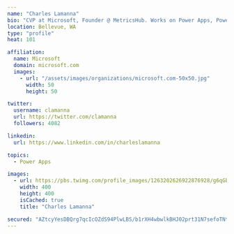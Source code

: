 ```yaml
---
name: "Charles Lamanna"
bio: "CVP at Microsoft, Founder @ MetricsHub. Works on Power Apps, Power Automate, Power Virtual Agent, Common Data Service and Dynamics 365."
location: Bellevue, WA
type: "profile"
heat: 101

affiliation:
  name: Microsoft
  domain: microsoft.com
  images:
    - url: "/assets/images/organizations/microsoft.com-50x50.jpg"
      width: 50
      height: 50

twitter:
  username: clamanna
  url: https://twitter.com/clamanna
  followers: 4082

linkedin:
  url: https://www.linkedin.com/in/charleslamanna

topics:
  - Power Apps

images:
  - url: https://pbs.twimg.com/profile_images/1263202626922876928/g6qGbHZ-_400x400.jpg
    width: 400
    height: 400
    isCached: true
    title: "Charles Lamanna"

secured: "AZtcyYesDBQrg7qcIcOZdS94PlwLBS/b1rXH4wbwlkBHJ02prt31N7sefoTNtfde6RbTBOst6STzIrQ19KagzhD5pVPcxQm+CSQN7j/hjnHx75OMpoq3dv88McgSPYHbBp4PQsfEJa5RTcnCC1jY45GzQkwdjxBtX7M1sJX0IzLmE/ah59Bbz/clZN0YTyTIiDBpLJvpXqorgFXRu1KidBjZ4eMsMBxgPDnqHE8SZMncez8VXTkO93OLzQGT2VpWI6uGHNWnrDqSlbbgu3mPX6lJy59Wbwlgac8VzxqpXco6Q0b4oLMLskKR5Ix6WKZyv8nZ6MtJOEa/qZB7aWsg9ish6ADD2990chY4U6hC5AdL1y+Th+MG7G4ARN/1U6uJrVGgNKNzlmDm7vTjkHDqsZvJ+1U+q3coY9ESk7ZkG+A=;ugODNxJWa2eP1wPNp9h/Xg=="
---
```



